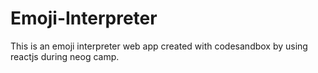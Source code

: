 # Emoji-Interpreter
This is an emoji interpreter web app created with codesandbox by using reactjs during neog camp.
